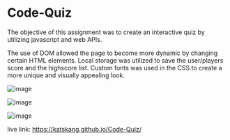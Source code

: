 # Code-Quiz

The objective of this assignment was to create an interactive quiz by utilizing javascript and web APIs.

The use of DOM allowed the page to become more dynamic by changing certain HTML elements. Local storage was utilized to save the user/players score and the highscore list. Custom fonts was used in the CSS to create a more unique and visually appealing look. 

![image](https://user-images.githubusercontent.com/105574653/182054590-963987fb-1d45-4487-b090-c4ff1b70cf1e.png)

![image](https://user-images.githubusercontent.com/105574653/182054630-480edf3f-c280-443a-a217-04640d56df51.png)

![image](https://user-images.githubusercontent.com/105574653/182054669-9d93bc9a-4bf6-4a0f-a3b3-3a89485150ac.png)


live link: https://katskang.github.io/Code-Quiz/
